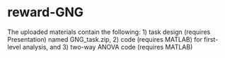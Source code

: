 # reward-GNG
The uploaded materials contain the following: 1) task design (requires Presentation) named GNG_task.zip, 
2) code (requires MATLAB) for first-level analysis, and 3) two-way ANOVA code (requires MATLAB)
